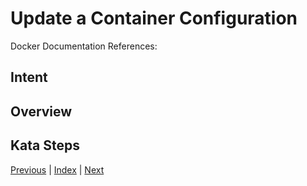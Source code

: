 # Update a Container Configuration

Docker Documentation References:

[]()

## Intent

## Overview

## Kata Steps

[Previous](42_pause_container.md) | [Index](README.md) | [Next](45_wait_for_container.md)
